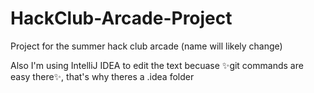 # HackClub-Arcade-Project

Project for the summer hack club arcade (name will likely change)

Also I'm using IntelliJ IDEA to edit the text becuase ✨git commands are easy there✨, that's why theres a .idea folder

